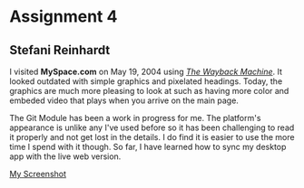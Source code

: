 # Assignment 4
## Stefani Reinhardt

I visited **MySpace.com** on May 19, 2004 using [_The Wayback Machine_](https://archive.org/web/). It looked outdated with simple graphics and pixelated headings.  Today, the graphics are much more pleasing to look at such as having more color and embeded video that plays when you arrive on the main page.

The Git Module has been a work in progress for me.  The platform's appearance is unlike any I've used before so it has been challenging to read it properly and not get lost in the details.  I do find it is easier to use the more time I spend with it though. So far, I have learned how to sync my desktop app with the live web version.

[My Screenshot](./images/screenshot.png)
